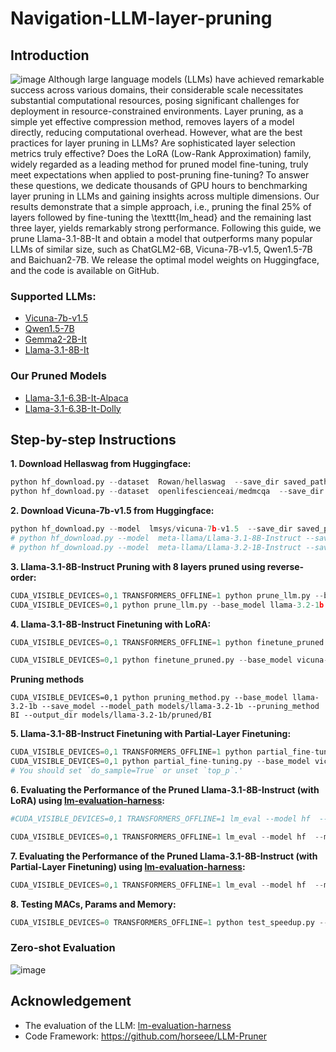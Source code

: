 # Navigation-LLM-layer-pruning
## Introduction
![image](https://github.com/yaolu-zjut/Navigation-LLM-layer-pruning/blob/main/framework.JPG)
Although large language models (LLMs) have achieved remarkable success across various domains, their considerable scale necessitates substantial computational resources, posing significant challenges for deployment in resource-constrained environments. Layer pruning, as a simple yet effective compression method, removes layers of a model directly, reducing computational overhead. However, what are the best practices for layer pruning in LLMs? Are sophisticated layer selection metrics truly effective? Does the LoRA (Low-Rank Approximation) family, widely regarded as a leading method for pruned model fine-tuning, truly meet expectations when applied to post-pruning fine-tuning? To answer these questions, we dedicate thousands of GPU hours to benchmarking layer pruning in LLMs and gaining insights across multiple dimensions. Our results demonstrate that a simple approach, i.e., pruning the final 25\% of layers followed by fine-tuning the \texttt{lm\_head} and the remaining last three layer, yields remarkably strong performance. Following this guide, we prune Llama-3.1-8B-It and obtain a model that outperforms many popular LLMs of similar size, such as ChatGLM2-6B, Vicuna-7B-v1.5, Qwen1.5-7B and Baichuan2-7B. We release the optimal model weights on Huggingface, and the code is available on GitHub.

### Supported LLMs:
- [Vicuna-7b-v1.5](https://huggingface.co/lmsys/vicuna-7b-v1.5)
- [Qwen1.5-7B](https://www.google.com/url?sa=t&rct=j&q=&esrc=s&source=web&cd=&ved=2ahUKEwim-qfT1IaJAxUNr1YBHU-wF8UQFnoECB4QAQ&url=https%3A%2F%2Fhuggingface.co%2FQwen%2FQwen1.5-7B&usg=AOvVaw2E2lUSV7wML81PPxhzIfqJ&opi=89978449)
- [Gemma2-2B-It](https://huggingface.co/google/gemma-2-2b-it)
- [Llama-3.1-8B-It](https://huggingface.co/meta-llama/Llama-3.1-8B-Instruct)

### Our Pruned Models
- [Llama-3.1-6.3B-It-Alpaca](https://huggingface.co/anonymousICLR/Llama-3.1-6.3B-It-Alpaca) 
- [Llama-3.1-6.3B-It-Dolly](https://huggingface.co/anonymousICLR/Llama-3.1-6.3B-It-Dolly/)


## Step-by-step Instructions
**1. Download Hellaswag from Huggingface:**
```python
python hf_download.py --dataset  Rowan/hellaswag  --save_dir saved_path
python hf_download.py --dataset  openlifescienceai/medmcqa  --save_dir datasets

```

**2. Download Vicuna-7b-v1.5 from Huggingface:**
```python
python hf_download.py --model  lmsys/vicuna-7b-v1.5  --save_dir saved_path
# python hf_download.py --model  meta-llama/Llama-3.1-8B-Instruct --save_dir saved_path
# python hf_download.py --model  meta-llama/Llama-3.2-1B-Instruct --save_dir models

```

**3. Llama-3.1-8B-Instruct Pruning with 8 layers pruned using reverse-order:**

```python
CUDA_VISIBLE_DEVICES=0,1 TRANSFORMERS_OFFLINE=1 python prune_llm.py --base_model Vicuna_7B --save_model  --pr_method tail --remove_layer 8
CUDA_VISIBLE_DEVICES=0,1 python prune_llm.py --base_model llama-3.2-1b --model_path models/llama-3.2-1b --save_model  --pr_method tail --remove_layer 8
```

**4. Llama-3.1-8B-Instruct Finetuning with LoRA:**
```python
CUDA_VISIBLE_DEVICES=0,1 TRANSFORMERS_OFFLINE=1 python finetune_pruned.py --base_model Llama-3.1-8B-Instruct --save_model --pr_method  tail  --remove_layer 8 --prune_model_path your_path

CUDA_VISIBLE_DEVICES=0,1 python finetune_pruned.py --base_model vicuna-7b-v1.5 --save_model --pr_method  tail  --remove_layer 8 --model_path models/vicuna-7b-v1.5 --data_path datasets/yahma--alpaca-cleaned/
```

**Pruning methods**
```
CUDA_VISIBLE_DEVICES=0,1 python pruning_method.py --base_model llama-3.2-1b --save_model --model_path models/llama-3.2-1b --pruning_method BI --output_dir models/llama-3.2-1b/pruned/BI
```

**5. Llama-3.1-8B-Instruct Finetuning with Partial-Layer Finetuning:**
```python
CUDA_VISIBLE_DEVICES=0,1 TRANSFORMERS_OFFLINE=1 python partial_fine-tuning.py --base_model Llama-3.1-8B-Instruct --save_model  --prune_model_path your_path  --partial_layer_name last3
CUDA_VISIBLE_DEVICES=0,1 python partial_fine-tuning.py --base_model vicuna-7b-v1.5 --save_model  --model_path models/vicuna-7b-v1.5 --data_path datasets/yahma--alpaca-cleaned/ --partial_layer_name last3 
# You should set `do_sample=True` or unset `top_p`.'
```
**6. Evaluating the Performance of the Pruned Llama-3.1-8B-Instruct (with LoRA) using [lm-evaluation-harness](https://github.com/EleutherAI/lm-evaluation-harness):**
```python
#CUDA_VISIBLE_DEVICES=0,1 TRANSFORMERS_OFFLINE=1 lm_eval --model hf  --model_args pretrained=model_path,trust_remote_code=True,peft=lora_path,parallelize=True --tasks mmlu,cmmlu,piqa,openbookqa,winogrande,hellaswag,arc_easy,arc_challenge  --device cuda:0  --batch_size auto  --num_fewshot 0

CUDA_VISIBLE_DEVICES=0,1 TRANSFORMERS_OFFLINE=1 lm_eval --model hf  --model_args pretrained=model_path,trust_remote_code=True,peft=lora_path,parallelize=True --tasks mmlu,cmmlu,piqa,openbookqa,winogrande,hellaswag,arc_easy,arc_challenge  --device cuda:0  --batch_size auto  --num_fewshot 0
```

**7. Evaluating the Performance of the Pruned Llama-3.1-8B-Instruct (with Partial-Layer Finetuning) using [lm-evaluation-harness](https://github.com/EleutherAI/lm-evaluation-harness):**
```python
CUDA_VISIBLE_DEVICES=0,1 TRANSFORMERS_OFFLINE=1 lm_eval --model hf  --model_args pretrained=model_path,trust_remote_code=True,parallelize=True --tasks mmlu,cmmlu,piqa,openbookqa,winogrande,hellaswag,arc_easy,arc_challenge  --device cuda:0  --batch_size auto  --num_fewshot 0
```

**8. Testing MACs, Params and Memory:**
```python
CUDA_VISIBLE_DEVICES=0 TRANSFORMERS_OFFLINE=1 python test_speedup.py --base_model_path model_path
```

### Zero-shot Evaluation
![image](https://github.com/yaolu-zjut/Navigation-LLM-layer-pruning/blob/main/sota.JPG)

## Acknowledgement
- The evaluation of the LLM: [lm-evaluation-harness](https://github.com/EleutherAI/lm-evaluation-harness)
- Code Framework: https://github.com/horseee/LLM-Pruner 
